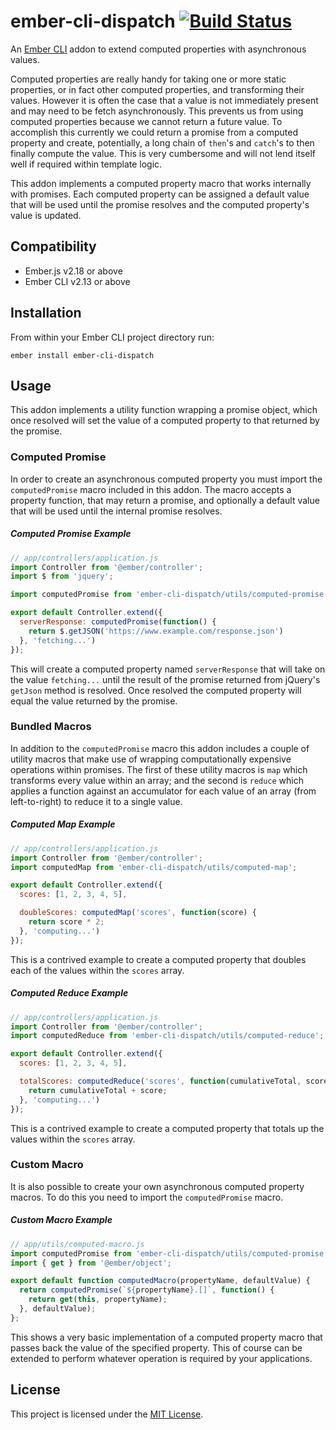 # ember-cli-dispatch [![Build Status](https://travis-ci.com/tomasbasham/ember-cli-dispatch.svg?branch=master)](https://travis-ci.com/tomasbasham/ember-cli-dispatch)

An [Ember CLI](https://ember-cli.com/) addon to extend computed properties with
asynchronous values.

Computed properties are really handy for taking one or more static properties,
or in fact other computed properties, and transforming their values. However it
is often the case that a value is not immediately present and may need to be
fetch asynchronously. This prevents us from using computed properties because
we cannot return a future value. To accomplish this currently we could return a
promise from a computed property and create, potentially, a long chain of
`then`'s and `catch`'s to then finally compute the value. This is very
cumbersome and will not lend itself well if required within template logic.

This addon implements a computed property macro that works internally with
promises. Each computed property can be assigned a default value that will be
used until the promise resolves and the computed property's value is updated.

## Compatibility

* Ember.js v2.18 or above
* Ember CLI v2.13 or above

## Installation

From within your Ember CLI project directory run:
```
ember install ember-cli-dispatch
```

## Usage

This addon implements a utility function wrapping a promise object, which once
resolved will set the value of a computed property to that returned by the
promise.

### Computed Promise

In order to create an asynchronous computed property you must import the
`computedPromise` macro included in this addon. The macro accepts a property
function, that may return a promise, and optionally a default value that will
be used until the internal promise resolves.

##### Computed Promise Example

```JavaScript
// app/controllers/application.js
import Controller from '@ember/controller';
import $ from 'jquery';

import computedPromise from 'ember-cli-dispatch/utils/computed-promise';

export default Controller.extend({
  serverResponse: computedPromise(function() {
    return $.getJSON('https://www.example.com/response.json')
  }, 'fetching...')
});
```

This will create a computed property named `serverResponse` that will take on
the value `fetching...` until the result of the promise returned from jQuery's
`getJson` method is resolved. Once resolved the computed property will equal
the value returned by the promise.

### Bundled Macros

In addition to the `computedPromise` macro this addon includes a couple of
utility macros that make use of wrapping computationally expensive operations
within promises. The first of these utility macros is `map` which transforms
every value within an array; and the second is `reduce` which applies a
function against an accumulator for each value of an array (from left-to-right)
to reduce it to a single value.

##### Computed Map Example

```JavaScript
// app/controllers/application.js
import Controller from '@ember/controller';
import computedMap from 'ember-cli-dispatch/utils/computed-map';

export default Controller.extend({
  scores: [1, 2, 3, 4, 5],

  doubleScores: computedMap('scores', function(score) {
    return score * 2;
  }, 'computing...')
});
```

This is a contrived example to create a computed property that doubles each of
the values within the `scores` array.

##### Computed Reduce Example

```JavaScript
// app/controllers/application.js
import Controller from '@ember/controller';
import computedReduce from 'ember-cli-dispatch/utils/computed-reduce';

export default Controller.extend({
  scores: [1, 2, 3, 4, 5],

  totalScores: computedReduce('scores', function(cumulativeTotal, score) {
    return cumulativeTotal + score;
  }, 'computing...')
});
```

This is a contrived example to create a computed property that totals up the
values within the `scores` array.

### Custom Macro

It is also possible to create your own asynchronous computed property macros.
To do this you need to import the `computedPromise` macro.

##### Custom Macro Example

```JavaScript
// app/utils/computed-macro.js
import computedPromise from 'ember-cli-dispatch/utils/computed-promise';
import { get } from '@ember/object';

export default function computedMacro(propertyName, defaultValue) {
  return computedPromise(`${propertyName}.[]`, function() {
    return get(this, propertyName);
  }, defaultValue);
};
```

This shows a very basic implementation of a computed property macro that passes
back the value of the specified property. This of course can be extended to
perform whatever operation is required by your applications.

## License

This project is licensed under the [MIT License](LICENSE.md).
